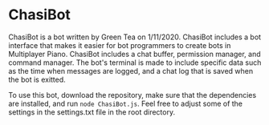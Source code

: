 # ChasiBot
ChasiBot is a bot written by Green Tea on 1/11/2020. ChasiBot includes
a bot interface that makes it easier for bot programmers to create bots
in Multiplayer Piano. ChasiBot includes a chat buffer, permission manager,
and command manager. The bot's terminal is made to include specific data
such as the time when messages are logged, and a chat log that is saved when
the bot is exitted.

To use this bot, download the repository, make sure that the dependencies are
installed, and run `node ChasiBot.js`. Feel free to adjust some of the settings
in the settings.txt file in the root directory.
